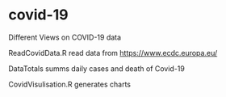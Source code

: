 # covid-19
Different Views on COVID-19 data


ReadCovidData.R read data from https://www.ecdc.europa.eu/

DataTotals summs daily cases and death of Covid-19


CovidVisulisation.R generates charts  
